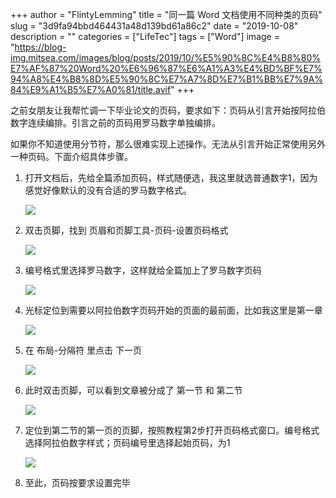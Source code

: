 +++
author = "FlintyLemming"
title = "同一篇 Word 文档使用不同种类的页码"
slug = "3d9fa94bbd464431a48d139bd61a86c2"
date = "2019-10-08"
description = ""
categories = ["LifeTec"]
tags = ["Word"]
image = "https://blog-img.mitsea.com/images/blog/posts/2019/10/%E5%90%8C%E4%B8%80%E7%AF%87%20Word%20%E6%96%87%E6%A1%A3%E4%BD%BF%E7%94%A8%E4%B8%8D%E5%90%8C%E7%A7%8D%E7%B1%BB%E7%9A%84%E9%A1%B5%E7%A0%81/title.avif"
+++

之前女朋友让我帮忙调一下毕业论文的页码，要求如下：页码从引言开始按阿拉伯数字连续编排。引言之前的页码用罗马数字单独编排。

如果你不知道使用分节符，那么很难实现上述操作。无法从引言开始正常使用另外一种页码。下面介绍具体步骤。

1. 打开文档后，先给全篇添加页码，样式随便选，我这里就选普通数字1，因为感觉好像默认的没有合适的罗马数字格式。
    
    ![](https://blog-img.mitsea.com/images/blog/posts/2019/10/%E5%90%8C%E4%B8%80%E7%AF%87%20Word%20%E6%96%87%E6%A1%A3%E4%BD%BF%E7%94%A8%E4%B8%8D%E5%90%8C%E7%A7%8D%E7%B1%BB%E7%9A%84%E9%A1%B5%E7%A0%81/1.avif)
    
2. 双击页脚，找到 页眉和页脚工具-页码-设置页码格式
    
    ![](https://blog-img.mitsea.com/images/blog/posts/2019/10/%E5%90%8C%E4%B8%80%E7%AF%87%20Word%20%E6%96%87%E6%A1%A3%E4%BD%BF%E7%94%A8%E4%B8%8D%E5%90%8C%E7%A7%8D%E7%B1%BB%E7%9A%84%E9%A1%B5%E7%A0%81/2.avif)
    
3. 编号格式里选择罗马数字，这样就给全篇加上了罗马数字页码
    
    ![](https://blog-img.mitsea.com/images/blog/posts/2019/10/%E5%90%8C%E4%B8%80%E7%AF%87%20Word%20%E6%96%87%E6%A1%A3%E4%BD%BF%E7%94%A8%E4%B8%8D%E5%90%8C%E7%A7%8D%E7%B1%BB%E7%9A%84%E9%A1%B5%E7%A0%81/3.avif)
    
4. 光标定位到需要以阿拉伯数字页码开始的页面的最前面，比如我这里是第一章
    
    ![](https://blog-img.mitsea.com/images/blog/posts/2019/10/%E5%90%8C%E4%B8%80%E7%AF%87%20Word%20%E6%96%87%E6%A1%A3%E4%BD%BF%E7%94%A8%E4%B8%8D%E5%90%8C%E7%A7%8D%E7%B1%BB%E7%9A%84%E9%A1%B5%E7%A0%81/4.avif)
    
5. 在 布局-分隔符 里点击 下一页
    
    ![](https://blog-img.mitsea.com/images/blog/posts/2019/10/%E5%90%8C%E4%B8%80%E7%AF%87%20Word%20%E6%96%87%E6%A1%A3%E4%BD%BF%E7%94%A8%E4%B8%8D%E5%90%8C%E7%A7%8D%E7%B1%BB%E7%9A%84%E9%A1%B5%E7%A0%81/5.avif)
    
6. 此时双击页脚，可以看到文章被分成了 第一节 和 第二节
    
    ![](https://blog-img.mitsea.com/images/blog/posts/2019/10/%E5%90%8C%E4%B8%80%E7%AF%87%20Word%20%E6%96%87%E6%A1%A3%E4%BD%BF%E7%94%A8%E4%B8%8D%E5%90%8C%E7%A7%8D%E7%B1%BB%E7%9A%84%E9%A1%B5%E7%A0%81/6.avif)
    
7. 定位到第二节的第一页的页脚，按照教程第2步打开页码格式窗口。编号格式选择阿拉伯数字样式；页码编号里选择起始页码，为1
    
    ![](https://blog-img.mitsea.com/images/blog/posts/2019/10/%E5%90%8C%E4%B8%80%E7%AF%87%20Word%20%E6%96%87%E6%A1%A3%E4%BD%BF%E7%94%A8%E4%B8%8D%E5%90%8C%E7%A7%8D%E7%B1%BB%E7%9A%84%E9%A1%B5%E7%A0%81/7.avif)
    
8. 至此，页码按要求设置完毕